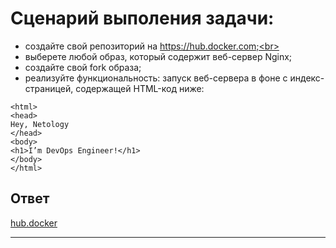 # Сценарий выполения задачи:<br>

- создайте свой репозиторий на https://hub.docker.com;<br>
- выберете любой образ, который содержит веб-сервер Nginx;<br>
- создайте свой fork образа;<br>
- реализуйте функциональность: запуск веб-сервера в фоне с индекс-страницей, содержащей HTML-код ниже:<br>
```
<html>
<head>
Hey, Netology
</head>
<body>
<h1>I’m DevOps Engineer!</h1>
</body>
</html>
```
## Ответ
[hub.docker](https://hub.docker.com/layers/279601026/davlyatov/nginx/1.1.0/images/sha256-89020cd33be2767f3f894484b8dd77bc2e5a1ccc864350b92c53262213257dfc?context=repo)<br>
___________________
